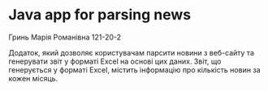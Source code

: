 # Java app for parsing news
Гринь Марія Романівна 121-20-2

Додаток, який дозволяє користувачам парсити новини з веб-сайту та генерувати звіт у форматі Excel на основі цих даних. Звіт, що генерується у форматі Excel, містить інформацію про кількість новин за кожен місяць.
